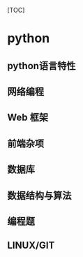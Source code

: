 [TOC]

# python
## python语言特性







## 网络编程







## Web 框架







## 前端杂项









## 数据库









## 数据结构与算法







## 编程题







## LINUX/GIT









